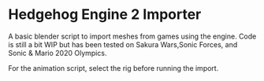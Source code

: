 Hedgehog Engine 2 Importer
=========
A basic blender script to import meshes from games using the engine. Code is still a bit WIP but has been tested on Sakura Wars,Sonic Forces, and Sonic & Mario 2020 Olympics.


For the animation script, select the rig before running the import.
